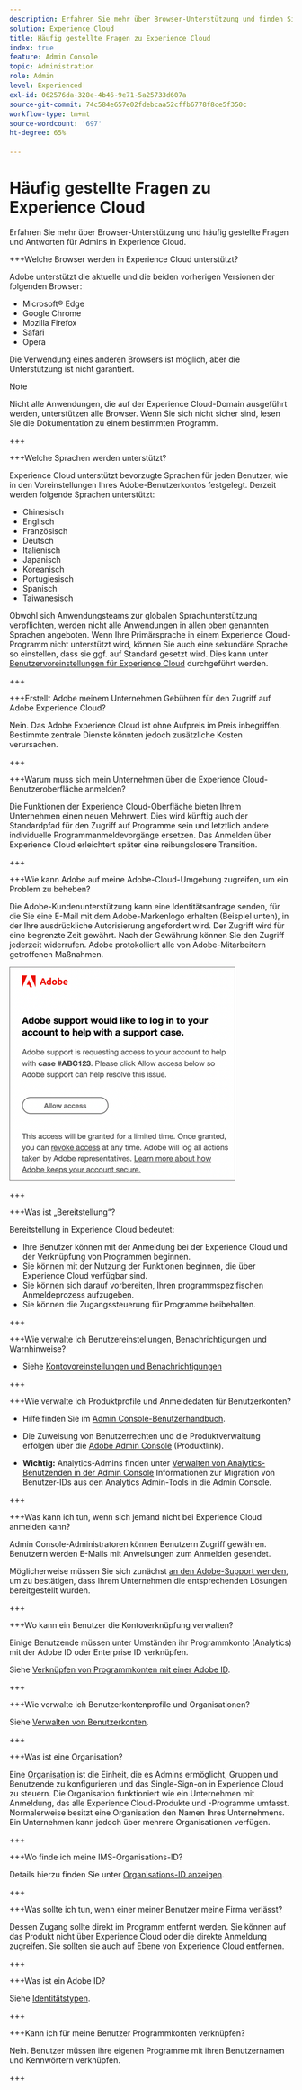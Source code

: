 ```yaml
---
description: Erfahren Sie mehr über Browser-Unterstützung und finden Sie Antworten für Administratoren auf häufig gestellte Fragen in Adobe Experience Cloud.
solution: Experience Cloud
title: Häufig gestellte Fragen zu Experience Cloud
index: true
feature: Admin Console
topic: Administration
role: Admin
level: Experienced
exl-id: 062576da-328e-4b46-9e71-5a25733d607a
source-git-commit: 74c584e657e02fdebcaa52cffb6778f8ce5f350c
workflow-type: tm+mt
source-wordcount: '697'
ht-degree: 65%

---
```


# Häufig gestellte Fragen zu Experience Cloud

Erfahren Sie mehr über Browser-Unterstützung und häufig gestellte Fragen und Antworten für Admins in Experience Cloud.

+++Welche Browser werden in Experience Cloud unterstützt?

Adobe unterstützt die aktuelle und die beiden vorherigen Versionen der folgenden Browser:

* Microsoft® Edge
* Google Chrome
* Mozilla Firefox
* Safari
* Opera

Die Verwendung eines anderen Browsers ist möglich, aber die Unterstützung ist nicht garantiert.

>[!NOTE]
>
>Nicht alle Anwendungen, die auf der Experience Cloud-Domain ausgeführt werden, unterstützen alle Browser. Wenn Sie sich nicht sicher sind, lesen Sie die Dokumentation zu einem bestimmten Programm.

+++

+++Welche Sprachen werden unterstützt?

Experience Cloud unterstützt bevorzugte Sprachen für jeden Benutzer, wie in den Voreinstellungen Ihres Adobe-Benutzerkontos festgelegt. Derzeit werden folgende Sprachen unterstützt:

* Chinesisch
* Englisch
* Französisch
* Deutsch
* Italienisch
* Japanisch
* Koreanisch
* Portugiesisch
* Spanisch
* Taiwanesisch

Obwohl sich Anwendungsteams zur globalen Sprachunterstützung verpflichten, werden nicht alle Anwendungen in allen oben genannten Sprachen angeboten. Wenn Ihre Primärsprache in einem Experience Cloud-Programm nicht unterstützt wird, können Sie auch eine sekundäre Sprache so einstellen, dass sie ggf. auf Standard gesetzt wird. Dies kann unter [Benutzervoreinstellungen für Experience Cloud](https://experience.adobe.com/preferences) durchgeführt werden.

+++

+++Erstellt Adobe meinem Unternehmen Gebühren für den Zugriff auf Adobe Experience Cloud?

Nein. Das Adobe Experience Cloud ist ohne Aufpreis im Preis inbegriffen. Bestimmte zentrale Dienste könnten jedoch zusätzliche Kosten verursachen.

+++

+++Warum muss sich mein Unternehmen über die Experience Cloud-Benutzeroberfläche anmelden?

Die Funktionen der Experience Cloud-Oberfläche bieten Ihrem Unternehmen einen neuen Mehrwert. Dies wird künftig auch der Standardpfad für den Zugriff auf Programme sein und letztlich andere individuelle Programmanmeldevorgänge ersetzen. Das Anmelden über Experience Cloud erleichtert später eine reibungslosere Transition.

+++

+++Wie kann Adobe auf meine Adobe-Cloud-Umgebung zugreifen, um ein Problem zu beheben?

Die Adobe-Kundenunterstützung kann eine Identitätsanfrage senden, für die Sie eine E-Mail mit dem Adobe-Markenlogo erhalten (Beispiel unten), in der Ihre ausdrückliche Autorisierung angefordert wird. Der Zugriff wird für eine begrenzte Zeit gewährt. Nach der Gewährung können Sie den Zugriff jederzeit widerrufen. Adobe protokolliert alle von Adobe-Mitarbeitern getroffenen Maßnahmen.

![Adobe Support-Fall](../assets/support-email.png)

+++

+++Was ist „Bereitstellung“?

Bereitstellung in Experience Cloud bedeutet:

* Ihre Benutzer können mit der Anmeldung bei der Experience Cloud und der Verknüpfung von Programmen beginnen.
* Sie können mit der Nutzung der Funktionen beginnen, die über Experience Cloud verfügbar sind.
* Sie können sich darauf vorbereiten, Ihren programmspezifischen Anmeldeprozess aufzugeben.
* Sie können die Zugangssteuerung für Programme beibehalten.

+++

+++Wie verwalte ich Benutzereinstellungen, Benachrichtigungen und Warnhinweise?

* Siehe [Kontovoreinstellungen und Benachrichtigungen](/help/interface/features/account-preferences.md)

+++

+++Wie verwalte ich Produktprofile und Anmeldedaten für Benutzerkonten?

* Hilfe finden Sie im [Admin Console-Benutzerhandbuch](https://helpx.adobe.com/de/enterprise/admin-guide.html).

* Die Zuweisung von Benutzerrechten und die Produktverwaltung erfolgen über die [Adobe Admin Console](https://adminconsole.adobe.com/enterprise) (Produktlink).

* **Wichtig:** Analytics-Admins finden unter [Verwalten von Analytics-Benutzenden in der Admin Console](https://experienceleague.adobe.com/docs/analytics/admin/user-product-management/migrate-users/c-migration-tool.html) Informationen zur Migration von Benutzer-IDs aus den Analytics Admin-Tools in die Admin Console.

+++

+++Was kann ich tun, wenn sich jemand nicht bei Experience Cloud anmelden kann?

Admin Console-Administratoren können Benutzern Zugriff gewähren. Benutzern werden E-Mails mit Anweisungen zum Anmelden gesendet.

Möglicherweise müssen Sie sich zunächst [an den Adobe-Support wenden](https://experienceleague.adobe.com/?support-solution=General&lang=de#support), um zu bestätigen, dass Ihrem Unternehmen die entsprechenden Lösungen bereitgestellt wurden.

+++

+++Wo kann ein Benutzer die Kontoverknüpfung verwalten?

Einige Benutzende müssen unter Umständen ihr Programmkonto (Analytics) mit der Adobe ID oder Enterprise ID verknüpfen.

Siehe [Verknüpfen von Programmkonten mit einer Adobe ID](../administration/organizations.md).

+++

+++Wie verwalte ich Benutzerkontenprofile und Organisationen?

Siehe [Verwalten von Benutzerkonten](../administration/organizations.md).

+++

+++Was ist eine Organisation?

Eine [Organisation](../administration/organizations.md) ist die Einheit, die es Admins ermöglicht, Gruppen und Benutzende zu konfigurieren und das Single-Sign-on in Experience Cloud zu steuern. Die Organisation funktioniert wie ein Unternehmen mit Anmeldung, das alle Experience Cloud-Produkte und -Programme umfasst. Normalerweise besitzt eine Organisation den Namen Ihres Unternehmens. Ein Unternehmen kann jedoch über mehrere Organisationen verfügen.

+++

+++Wo finde ich meine IMS-Organisations-ID?

Details hierzu finden Sie unter [Organisations-ID anzeigen](../administration/organizations.md).

+++

+++Was sollte ich tun, wenn einer meiner Benutzer meine Firma verlässt?

Dessen Zugang sollte direkt im Programm entfernt werden. Sie können auf das Produkt nicht über Experience Cloud oder die direkte Anmeldung zugreifen. Sie sollten sie auch auf Ebene von Experience Cloud entfernen.

+++

+++Was ist ein Adobe ID?

Siehe [Identitätstypen](https://helpx.adobe.com/de/enterprise/using/identity.html).

+++

+++Kann ich für meine Benutzer Programmkonten verknüpfen?

Nein. Benutzer müssen ihre eigenen Programme mit ihren Benutzernamen und Kennwörtern verknüpfen.

+++
